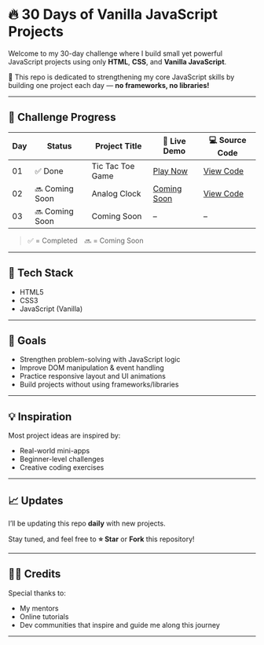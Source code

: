 # 🔥 30 Days of Vanilla JavaScript Projects

Welcome to my 30-day challenge where I build small yet powerful JavaScript projects using only **HTML**, **CSS**, and **Vanilla JavaScript**.

🚀 This repo is dedicated to strengthening my core JavaScript skills by building one project each day — **no frameworks, no libraries!**

---

## 📅 Challenge Progress

| Day | Status         | Project Title    | 🔗 Live Demo                                          | 💻 Source Code                      |
| --- | -------------- | ---------------- | ----------------------------------------------------- | ----------------------------------- |
| 01  | ✅ Done        | Tic Tac Toe Game | [Play Now](https://malik-tic-tac-toe.vercel.app/)     | [View Code](01-tic-tac-toe-project) |
| 02  | 🔜 Coming Soon | Analog Clock     | [Coming Soon](https://malik-analog-clock.vercel.app/) | [View Code](02-clock-project)       |
| 03  | 🔜 Coming Soon | Coming Soon      | –                                                     | –                                   |

> ✅ = Completed 🔜 = Coming Soon

---

## 📌 Tech Stack

- HTML5
- CSS3
- JavaScript (Vanilla)

---

## 🎯 Goals

- Strengthen problem-solving with JavaScript logic
- Improve DOM manipulation & event handling
- Practice responsive layout and UI animations
- Build projects without using frameworks/libraries

---

## 💡 Inspiration

Most project ideas are inspired by:

- Real-world mini-apps
- Beginner-level challenges
- Creative coding exercises

---

## 📈 Updates

I’ll be updating this repo **daily** with new projects.

Stay tuned, and feel free to **⭐ Star** or **Fork** this repository!

---

## 🙋‍♂️ Credits

Special thanks to:

- My mentors
- Online tutorials
- Dev communities that inspire and guide me along this journey

---
